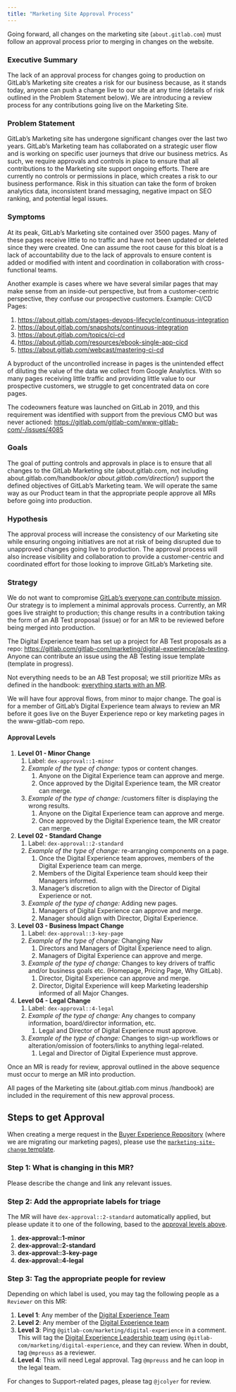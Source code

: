 ```yaml
---
title: "Marketing Site Approval Process"
---
```


Going forward, all changes on the marketing site (`about.gitlab.com`) must follow an approval process prior to merging in changes on the website.

### Executive Summary

The lack of an approval process for changes going to production on GitLab’s Marketing site creates a risk for our business because, as it stands today, anyone can push a change live to our site at any time (details of risk outlined in the Problem Statement below). We are introducing a review process for any contributions going live on the Marketing Site.

### Problem Statement

GitLab’s Marketing site has undergone significant changes over the last two years. GitLab’s Marketing team has collaborated on a strategic user flow and is working on specific user journeys that drive our business metrics. As such, we require approvals and controls in place to ensure that all contributions to the Marketing site support ongoing efforts. There are currently no controls or permissions in place, which creates a risk to our business performance. Risk in this situation can take the form of broken analytics data, inconsistent brand messaging, negative impact on SEO ranking, and potential legal issues.

### Symptoms

At its peak, GitLab’s Marketing site contained over 3500 pages. Many of these pages receive little to no traffic and have not been updated or deleted since they were created. One can assume the root cause for this bloat is a lack of accountability due to the lack of approvals to ensure content is added or modified with intent and coordination in collaboration with cross-functional teams.

Another example is cases where we have several similar pages that may make sense from an inside-out perspective, but from a customer-centric perspective, they confuse our prospective customers. Example: CI/CD Pages:

1. <https://about.gitlab.com/stages-devops-lifecycle/continuous-integration>
1. <https://about.gitlab.com/snapshots/continuous-integration>
1. <https://about.gitlab.com/topics/ci-cd>
1. <https://about.gitlab.com/resources/ebook-single-app-cicd>
1. <https://about.gitlab.com/webcast/mastering-ci-cd>

A byproduct of the uncontrolled increase in pages is the unintended effect of diluting the value of the data we collect from Google Analytics. With so many pages receiving little traffic and providing little value to our prospective customers, we struggle to get concentrated data on core pages.

The codeowners feature was launched on GitLab in 2019, and this requirement was identified with support from the previous CMO but was never actioned: <https://gitlab.com/gitlab-com/www-gitlab-com/-/issues/4085>

### Goals

The goal of putting controls and approvals in place is to ensure that all changes to the GitLab Marketing site (about.gitlab.com, not including about.gitlab.com/handbook/*or about.gitlab.com/direction/*) support the defined objectives of GitLab’s Marketing team. We will operate the same way as our Product team in that the appropriate people approve all MRs before going into production.

### Hypothesis

The approval process will increase the consistency of our Marketing site while ensuring ongoing initiatives are not at risk of being disrupted due to unapproved changes going live to production. The approval process will also increase visibility and collaboration to provide a customer-centric and coordinated effort for those looking to improve GitLab’s Marketing site.

### Strategy

We do not want to compromise [GitLab’s everyone can contribute mission](/handbook/company/mission/#mission). Our strategy is to implement a minimal approvals process. Currently, an MR goes live straight to production; this change results in a contribution taking the form of an AB Test proposal (issue) or for an MR to be reviewed before being merged into production.

The Digital Experience team has set up a project for AB Test proposals as a repo: <https://gitlab.com/gitlab-com/marketing/digital-experience/ab-testing>. Anyone can contribute an issue using the AB Testing issue template (template in progress).

Not everything needs to be an AB Test proposal; we still prioritize MRs as defined in the handbook: [everything starts with an MR](/handbook/communication/#everything-starts-with-a-merge-request).

We will have four approval flows, from minor to major change. The goal is for a member of GitLab’s Digital Experience team always to review an MR before it goes live on the Buyer Experience repo or key marketing pages in the www-gitlab-com repo.

#### Approval Levels

1. **Level 01 - Minor Change**
    1. Label: `dex-approval::1-minor`
    1. *Example of the type of change:* typos or content changes.
        1. Anyone on the Digital Experience team can approve and merge.
        1. Once approved by the Digital Experience team, the MR creator can merge.
    1. *Example of the type of change:* /customers filter is displaying the wrong results.
        1. Anyone on the Digital Experience team can approve and merge.
        1. Once approved by the Digital Experience team, the MR creator can merge.
1. **Level 02 - Standard Change**
    1. Label: `dex-approval::2-standard`
    1. *Example of the type of change:* re-arranging components on a page.
        1. Once the Digital Experience team approves, members of the Digital Experience team can merge.
        1. Members of the Digital Experience team should keep their Managers informed.
        1. Manager’s discretion to align with the Director of Digital Experience or not.
    1. *Example of the type of change:* Adding new pages.
        1. Managers of Digital Experience can approve and merge.
        1. Manager should align with Director, Digital Experience.
1. **Level 03 - Business Impact Change**
    1. Label: `dex-approval::3-key-page`
    1. *Example of the type of change:* Changing Nav
        1. Directors and Managers of Digital Experience need to align.
        1. Managers of Digital Experience can approve and merge.
    1. *Example of the type of change:* Changes to key drivers of traffic and/or business goals etc. (Homepage, Pricing Page, Why GitLab).
        1. Director, Digital Experience can approve and merge.
        1. Director, Digital Experience will keep Marketing leadership informed of all Major Changes.
1. **Level 04 - Legal Change**
    1. Label: `dex-approval::4-legal`
    1. *Example of the type of change:* Any changes to company information, board/director information, etc.
        1. Legal and Director of Digital Experience must approve.
    1. *Example of the type of change:* Changes to sign-up workflows or alteration/omission of footers/links to anything legal-related.
        1. Legal and Director of Digital Experience must approve.

Once an MR is ready for review, approval outlined in the above sequence must occur to merge an MR into production.

All pages of the Marketing site (about.gitlab.com minus /handbook) are included in the requirement of this new approval process.

## Steps to get Approval

When creating a merge request in the [Buyer Experience Repository](https://gitlab.com/gitlab-com/marketing/digital-experience/buyer-experience) (where we are migrating our marketing pages), please use the [`marketing-site-change` template](https://gitlab.com/gitlab-com/marketing/digital-experience/buyer-experience/-/blob/main/.gitlab/merge_request_templates/marketing-site-change.md).

### Step 1: What is changing in this MR?

Please describe the change and link any relevant issues.

### Step 2: Add the appropriate labels for triage

The MR will have `dex-approval::2-standard` automatically applied, but please update it to one of the following, based to the [approval levels above](#approval-levels).

1. **dex-approval::1-minor**
1. **dex-approval::2-standard**
1. **dex-approval::3-key-page**
1. **dex-approval::4-legal**

### Step 3: Tag the appropriate people for review

Depending on which label is used, you may tag the following people as a `Reviewer` on this MR:

1. **Level 1**: Any member of the [Digital Experience Team](/handbook/marketing/digital-experience/#groups-metrics--team-members)
1. **Level 2**: Any member of the [Digital Experience team](/handbook/marketing/digital-experience/#groups-metrics--team-members)
1. **Level 3**: Ping `@gitlab-com/marketing/digital-experience` in a comment. This will tag the [Digital Experience Leadership team](https://gitlab.com/groups/gitlab-com/marketing/digital-experience/-/group_members?with_inherited_permissions=exclude) using `@gitlab-com/marketing/digital-experience`, and they can review. When in doubt, tag `@mpreuss` as a reviewer.
1. **Level 4**: This will need Legal approval. Tag `@mpreuss` and he can loop in the legal team.

For changes to Support-related pages, please tag `@jcolyer` for review.

